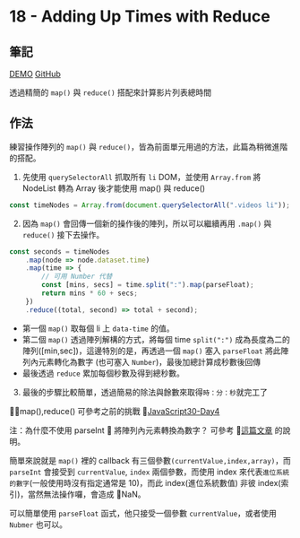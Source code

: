 # 18 - Adding Up Times with Reduce

## 筆記

[DEMO](https://weiyuan1993.github.io/JavaScript30/18-Adding-Up-Times-with-Reduce)
[GitHub](https://github.com/weiyuan1993/JavaScript30/tree/master/18-Adding-Up-Times-with-Reduce)

透過精簡的 `map()` 與 `reduce()` 搭配來計算影片列表總時間

<!--more-->

## 作法

練習操作陣列的 `map()` 與 `reduce()`，皆為前面單元用過的方法，此篇為稍微進階的搭配。

1.  先使用 `querySelectorAll` 抓取所有 `li` DOM，並使用 `Array.from` 將 NodeList 轉為 Array 後才能使用 map() 與 reduce()

```javascript
const timeNodes = Array.from(document.querySelectorAll(".videos li"));
```

2.  因為 `map()` 會回傳一個新的操作後的陣列，所以可以繼續再用 `.map()` 與 `reduce()` 接下去操作。

```javascript
const seconds = timeNodes
    .map(node => node.dataset.time)
    .map(time => {
        // 可用 Number 代替
        const [mins, secs] = time.split(":").map(parseFloat);
        return mins * 60 + secs;
    })
    .reduce((total, second) => total + second);
```

-   第一個 `map()` 取每個 li 上 `data-time` 的值。
-   第二個 `map()` 透過陣列解構的方式，將每個 time `split(":")` 成為長度為二的陣列([min,sec])，這邊特別的是，再透過一個 `map()` 塞入 `parseFloat` 將此陣列內元素轉化為數字 (也可塞入 `Number`)，最後加總計算成秒數後回傳
-   最後透過 `reduce` 累加每個秒數及得到總秒數。

3.  最後的步驟比較簡單，透過簡易的除法與餘數來取得`時：分：秒`就完工了

map(),reduce() 可參考之前的挑戰
[JavaScript30-Day4](https://weiyuan1993.github.io/2018/06/19/javascript30-04/)

注：為什麼不使用 parseInt  將陣列內元素轉換為數字？
可參考 [這篇文章](<(https://calpa.me/2017/05/31/javascript-array-map-parseint-solution/)>) 的說明。

簡單來說就是 `map()` 裡的 callback 有三個參數`(currentValue,index,array)`，而 `parseInt` 會接受到 `currentValue`, `index` 兩個參數，而使用 index 來代表`進位系統的數字`(一般使用時沒有指定通常是 10)，而此 index(進位系統數值) 非彼 index(索引)，當然無法操作囉，會造成 NaN。

可以簡單使用 `parseFloat` 函式，他只接受一個參數 `currentValue`，或者使用 `Nubmer` 也可以。

